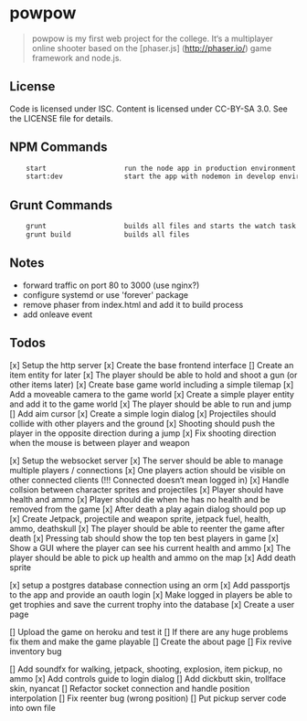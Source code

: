 # powpow

> powpow is my first web project for the college. It‘s a multiplayer online
> shooter based on the [phaser.js] (http://phaser.io/) game framework and node.js. 


## License

Code is licensed under ISC. Content is licensed under CC-BY-SA 3.0. See the LICENSE file for details.


## NPM Commands

```bash          
    start                   run the node app in production environment
    start:dev               start the app with nodemon in develop environment
```


## Grunt Commands

```bash          
    grunt                   builds all files and starts the watch task
    grunt build             builds all files
```

## Notes
 -  forward traffic on port 80 to 3000 (use nginx?)
 -  configure systemd or use 'forever' package
 -  remove phaser from index.html and add it to build process
 -  add onleave event 


## Todos
 [x] Setup the http server
 [x] Create the base frontend interface
 [] Create an item entity for later
 [x] The player should be able to hold and shoot a gun (or other items later)
 [x] Create base game world including a simple tilemap
 [x] Add a moveable camera to the game world
 [x] Create a simple player entity and add it to the game world
 [x] The player should be able to run and jump
 [] Add aim cursor
 [x] Create a simple login dialog
 [x] Projectiles should collide with other players and the ground
 [x] Shooting should push the player in the opposite direction during a jump
 [x] Fix shooting direction when the mouse is between player and weapon

 [x] Setup the websocket server
 [x] The server should be able to manage multiple players / connections
 [x] One players action should be visible on other connected clients
 (!!! Connected doesn‘t mean logged in)
 [x] Handle collsion between character sprites and projectiles
 [x] Player should have health and ammo
 [x] Player should die when he has no health and be removed from the game
 [x] After death a play again dialog should pop up
 [x] Create Jetpack, projectile and weapon sprite, jetpack fuel, health, ammo,
 deathskull
 [x] The player should be able to reenter the game after death
 [x] Pressing tab should show the top ten best players in game 
 [x] Show a GUI where the player can see his current health and ammo
 [x] The player should be able to pick up health and ammo on the map
 [x] Add death sprite
  
 [x] setup a postgres database connection using an orm
 [x] Add passportjs to the app and provide an oauth login
 [x] Make logged in players be able to get trophies and save the current trophy into the database
 [x] Create a user page

 [] Upload the game on heroku and test it
 [] If there are any huge problems fix them and make the game playable 
 [] Create the about page
 [] Fix revive inventory bug

 [] Add soundfx for walking, jetpack, shooting, explosion, item pickup, no ammo
 [x] Add controls guide to login dialog
 [] Add dickbutt skin, trollface skin, nyancat
 [] Refactor socket connection and handle position interpolation
 [] Fix reenter bug (wrong position)
 [] Put pickup server code into own file
 

